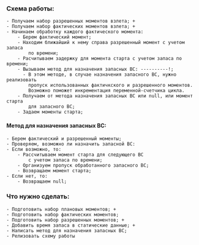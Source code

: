 ﻿### Схема работы:
    - Получаем набор разрешенных моментов взлета; +
    - Получаем набор фактических моментов взлета; +
    - Начинаем обработку каждого фактического момента:
        - Берем фактический момент;
        - Находим ближайший к нему справа разрешенный момент с учетом запаса 
            по времени;
        - Расчитываем задержку для момента старта с учетом запаса по времени;
        - Вызываем метод для назначения запасных ВС: ----------!;
          - В этом методе, в случае назначения запасного ВС, нужно реализовать 
            пропуск использованных фактичкского и разрешенного моментов. 
            Возможно поможет инкрементация переменной-счетчика цикла.
        - Получаем от метода назначения запасных ВС или null, или момент старта
            для запасного ВС;
        - Задаем моменты старта;
            

#### Метод для назначения запасных ВС:
    - Берем фактический и разрешенный моменты;
    - Проверяем, возможно ли назначить запасной ВС:
    - Если возможно, то:
        - Рассчитываем момент старта для следующего ВС 
            с учетом запаса по времени;
        - Организуем пропуск обработанного запасного ВС;
        - Возвращаем момент старта;
    - Если нет, то:
        - Возвращаем null;
    
### Что нужно сделать:
    - Подготовить набор плановых моментов; +
    - Подготовить набор фактических моментов;
    - Подготовить набор разрешенных моментов; +
    - Добавить время запаса в статические данные; +
    - Написать метод для назначения запасных ВС;
    - Релизовать схему работы